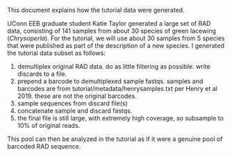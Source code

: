 This document explains how the tutorial data were generated. 

UConn EEB graduate student Katie Taylor generated a large set of RAD data, consisting of 141 samples from about 30 species of green lacewing (*Chrysoperla*). For the tutorial, we will use about 30 samples from 5 species that were published as part of the description of a new species. I generated the tutorial data subset as follows:

1. demultiplex original RAD data. do as little filtering as possible. write discards to a file. 
2. prepend a barcode to demultiplexed sample fastqs. samples and barcodes are from tutorial/metadata/henrysamples.txt per Henry et al 2019. these are not the original barcodes. 
3. sample sequences from discard file(s)
4. concatenate sample and discard fastqs. 
5. the final file is still large, with extremely high coverage, so subsample to 10% of original reads. 

This pool can then be analyzed in the tutorial as if it were a genuine pool of barcoded RAD sequence. 
